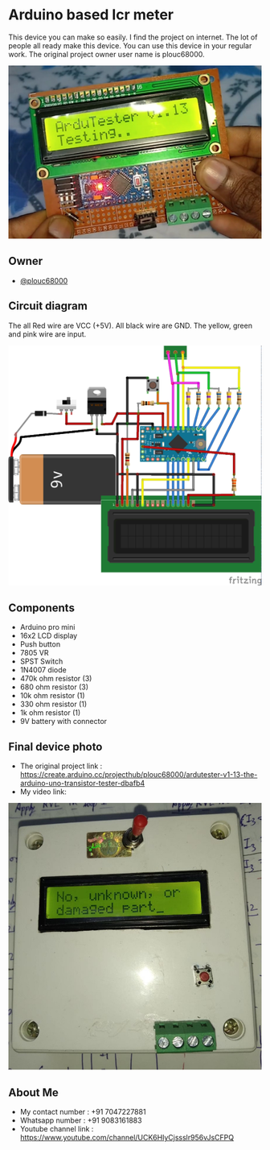 
# Arduino based lcr meter

This device you can make so easily. I find the project on internet.
The lot of people all ready make this device. You can use this device in your regular
work. The original project owner user name is plouc68000. 


![Logo](https://raw.githubusercontent.com/rm10078/Arduino-based-lcr-meter/main/img/ardutester_photo.png)



## Owner

- [@plouc68000](https://create.arduino.cc/projecthub/plouc68000)


## Circuit diagram

The all Red wire are VCC (+5V). All black wire are GND. The yellow, green and pink wire are
input.


![Logo](https://raw.githubusercontent.com/rm10078/Arduino-based-lcr-meter/main/img/ardutester.jpg)


## Components

- Arduino pro mini
- 16x2 LCD display
- Push button
- 7805 VR
- SPST Switch
- 1N4007 diode
- 470k ohm resistor  (3)
- 680 ohm resistor  (3)
- 10k ohm resistor  (1)
- 330 ohm resistor  (1)
- 1k ohm resistor  (1)
- 9V battery with connector


## Final device photo
- The original project link : https://create.arduino.cc/projecthub/plouc68000/ardutester-v1-13-the-arduino-uno-transistor-tester-dbafb4
- My video link: 


![Logo](https://raw.githubusercontent.com/rm10078/Arduino-based-lcr-meter/main/img/final_photo_on.jpg)
## About Me
- My contact number : +91 7047227881 
- Whatsapp number : +91 9083161883
- Youtube channel link : https://www.youtube.com/channel/UCK6HlyCjssslr956vJsCFPQ

